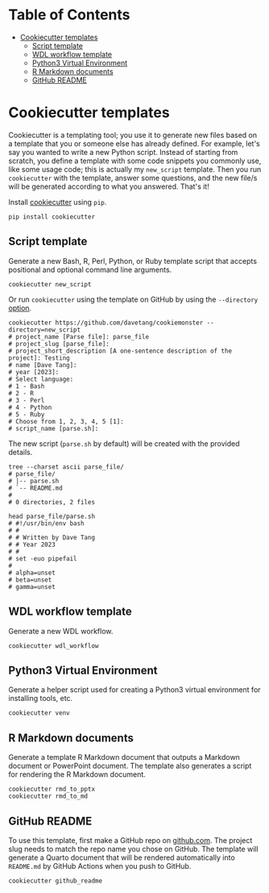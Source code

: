 Table of Contents
=================

* [Cookiecutter templates](#cookiecutter-templates)
   * [Script template](#script-template)
   * [WDL workflow template](#wdl-workflow-template)
   * [Python3 Virtual Environment](#python3-virtual-environment)
   * [R Markdown documents](#r-markdown-documents)
   * [GitHub README](#github-readme)

<!-- Created by https://github.com/ekalinin/github-markdown-toc -->

# Cookiecutter templates

Cookiecutter is a templating tool; you use it to generate new files based on a
template that you or someone else has already defined. For example, let's say
you wanted to write a new Python script. Instead of starting from scratch, you
define a template with some code snippets you commonly use, like some usage
code; this is actually my `new_script` template. Then you run `cookiecutter`
with the template, answer some questions, and the new file/s will be generated
according to what you answered. That's it!

Install [cookiecutter](https://cookiecutter.readthedocs.io/en/latest/) using
`pip`.

```console
pip install cookiecutter
```

## Script template

Generate a new Bash, R, Perl, Python, or Ruby template script that accepts
positional and optional command line arguments.

```console
cookiecutter new_script
```

Or run `cookiecutter` using the template on GitHub by using the `--directory`
[option](https://cookiecutter.readthedocs.io/en/latest/advanced/directories.html).

```console
cookiecutter https://github.com/davetang/cookiemonster --directory=new_script
# project_name [Parse file]: parse_file
# project_slug [parse_file]:
# project_short_description [A one-sentence description of the project]: Testing
# name [Dave Tang]:
# year [2023]:
# Select language:
# 1 - Bash
# 2 - R
# 3 - Perl
# 4 - Python
# 5 - Ruby
# Choose from 1, 2, 3, 4, 5 [1]:
# script_name [parse.sh]:
```

The new script (`parse.sh` by default) will be created with the provided
details.

```console
tree --charset ascii parse_file/
# parse_file/
# |-- parse.sh
# `-- README.md
# 
# 0 directories, 2 files

head parse_file/parse.sh
# #!/usr/bin/env bash
# #
# # Written by Dave Tang
# # Year 2023
# #
# set -euo pipefail
# 
# alpha=unset
# beta=unset
# gamma=unset
```

## WDL workflow template

Generate a new WDL workflow.

```console
cookiecutter wdl_workflow
```

## Python3 Virtual Environment

Generate a helper script used for creating a Python3 virtual environment for
installing tools, etc.

```console
cookiecutter venv
```

## R Markdown documents

Generate a template R Markdown document that outputs a Markdown document or
PowerPoint document. The template also generates a script for rendering the R
Markdown document.

```console
cookiecutter rmd_to_pptx
cookiecutter rmd_to_md
```

## GitHub README

To use this template, first make a GitHub repo on
[github.com](https://github.com/). The project slug needs to match the repo
name you chose on GitHub. The template will generate a Quarto document that
will be rendered automatically into `README.md` by GitHub Actions when you push
to GitHub.

```console
cookiecutter github_readme
```
